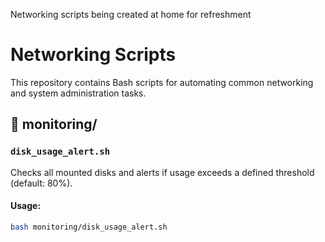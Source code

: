 Networking scripts being created at home for refreshment
# Networking Scripts

This repository contains Bash scripts for automating common networking and system administration tasks.

## 📁 monitoring/

### `disk_usage_alert.sh`
Checks all mounted disks and alerts if usage exceeds a defined threshold (default: 80%).

#### Usage:
```bash
bash monitoring/disk_usage_alert.sh
